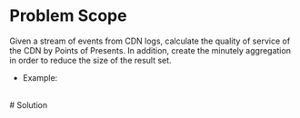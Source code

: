 # Problem Scope
Given a stream of events from CDN logs, calculate the quality of service of the CDN 
by Points of Presents. In addition, create the minutely aggregation in order to reduce the size of the result set.

- Example:
  
<br/>
# Solution





